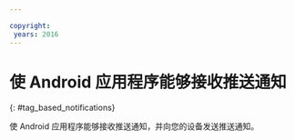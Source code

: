 ```yaml
---

copyright:
 years: 2016
---
```



# 使 Android 应用程序能够接收推送通知
{: #tag_based_notifications}



使 Android 应用程序能够接收推送通知，并向您的设备发送推送通知。

